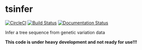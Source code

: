 # tsinfer

[![CircleCI](https://circleci.com/gh/tskit-dev/tsinfer.svg?style=svg)](https://circleci.com/gh/tskit-dev/tsinfer) [![Build Status](https://travis-ci.org/tskit-dev/tsinfer.svg?branch=master)](https://travis-ci.org/tskit-dev/tsinfer) [![Documentation Status](https://readthedocs.org/projects/tsinfer/badge/?version=latest)](http://tsinfer.readthedocs.io/en/latest/?badge=latest)


Infer a tree sequence from genetic variation data

**This code is under heavy development and not ready for use!!!**
